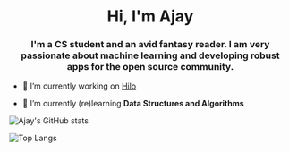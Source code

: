 <h1 align="center">Hi, I'm Ajay</h1>
<h3 align="center">I'm a CS student and an avid fantasy reader. I am very passionate about machine learning and developing robust apps for the open source community.</h3>

- 🔭 I’m currently working on [Hilo](https://github.com/ajaypep/Hilo)

- 🌱 I’m currently (re)learning **Data Structures and Algorithms**

![Ajay's GitHub stats](https://github-readme-stats.vercel.app/api?username=ajaypep&count_private=true&show_icons=true&theme=tokyonight)

![Top Langs](https://github-readme-stats.vercel.app/api/top-langs/?username=ajaypep&show_icons=true&theme=tokyonight)
